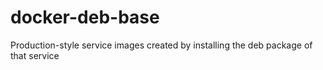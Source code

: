 # docker-deb-base
Production-style service images created by installing the deb package of that service
